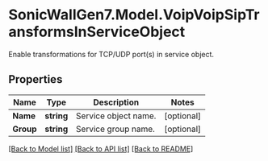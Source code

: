 # SonicWallGen7.Model.VoipVoipSipTransformsInServiceObject
Enable transformations for TCP/UDP port(s) in service object.

## Properties

Name | Type | Description | Notes
------------ | ------------- | ------------- | -------------
**Name** | **string** | Service object name. | [optional] 
**Group** | **string** | Service group name. | [optional] 

[[Back to Model list]](../README.md#documentation-for-models) [[Back to API list]](../README.md#documentation-for-api-endpoints) [[Back to README]](../README.md)

